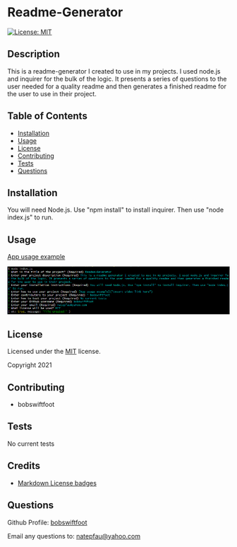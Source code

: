 # Readme-Generator 
  [![License: MIT](https://img.shields.io/badge/License-MIT-yellow.svg)](https://opensource.org/licenses/MIT)

  ## Description
  This is a readme-generator I created to use in my projects. I used node.js and inquirer for the bulk of the logic. It presents a series of questions to the user needed for a quality readme and then generates a finished readme for the user to use in their project. 

  
  ## Table of Contents
  * [Installation](#installation)
  * [Usage](#usage)
  * [License](#license)
  * [Contributing](#contributing)
  * [Tests](#tests)
  * [Questions](#questions)
  

  ## Installation
  You will need Node.js. Use "npm install" to install inquirer. Then use "node index.js" to run.

  ## Usage
  [App usage example](https://drive.google.com/file/d/1A0BYBOkgapmAb2hi-3_S2uTj3H_CDGw-/view)

  ![Node Screenshot](./assets/screenshots/node_screenshot.PNG)

  
  ## License
  Licensed under the [MIT](https://opensource.org/licenses/MIT) license. 

  Copyright 2021
  
  ## Contributing
  * bobswiftfoot

  ## Tests
  No current tests

  ## Credits
  * [Markdown License badges](https://gist.github.com/lukas-h/2a5d00690736b4c3a7ba)

  ## Questions
  Github Profile: [bobswiftfoot](https://github.com/bobswiftfoot)

  Email any questions to: [natepfau@yahoo.com](mailto:natepfau@yahoo.com)
  
